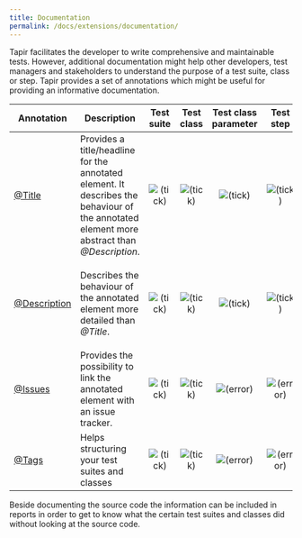 ```yaml
---
title: Documentation
permalink: /docs/extensions/documentation/
---
```


Tapir facilitates the developer to write comprehensive and maintainable
tests. However, additional documentation might help other developers,
test managers and stakeholders to understand the purpose of a test
suite, class or step. Tapir provides a set of annotations which might be
useful for providing an informative documentation.

<table style="width:100%;">
<colgroup>
<col style="width: 14%" />
<col style="width: 14%" />
<col style="width: 14%" />
<col style="width: 14%" />
<col style="width: 14%" />
<col style="width: 14%" />
<col style="width: 14%" />
</colgroup>
<thead>
<tr class="header">
<th>Annotation</th>
<th>Description</th>
<th style="text-align: center;">Test suite</th>
<th style="text-align: center;">Test class</th>
<th style="text-align: center;">Test class parameter</th>
<th style="text-align: center;">Test step</th>
<th style="text-align: center;">Test step parameter</th>
</tr>
</thead>
<tbody>
<tr class="odd">
<td><a href="https://psbm-mvnrepo-p.intranet.kiel.bmiag.de/tapir/latest/apidocs/de/bmiag/tapir/execution/annotations/documentation/Title.html">@Title</a></td>
<td>Provides a title/headline for the annotated element. It describes the behaviour of the annotated element more abstract than <em>@Description</em>.</td>
<td style="text-align: center;"><img src="images/icons/emoticons/check.png" alt="(tick)" class="emoticon emoticon-tick" /></td>
<td style="text-align: center;"><img src="images/icons/emoticons/check.png" alt="(tick)" class="emoticon emoticon-tick" /></td>
<td style="text-align: center;"><img src="images/icons/emoticons/check.png" alt="(tick)" class="emoticon emoticon-tick" /></td>
<td style="text-align: center;"><img src="images/icons/emoticons/check.png" alt="(tick)" class="emoticon emoticon-tick" /></td>
<td style="text-align: center;"><img src="images/icons/emoticons/check.png" alt="(tick)" class="emoticon emoticon-tick" /></td>
</tr>
<tr class="even">
<td><a href="https://psbm-mvnrepo-p.intranet.kiel.bmiag.de/tapir/latest/apidocs/de/bmiag/tapir/execution/annotations/documentation/Description.html">@Description</a></td>
<td><p>Describes the behaviour of the annotated element more detailed than <em>@Title</em>.</p></td>
<td style="text-align: center;"><img src="images/icons/emoticons/check.png" alt="(tick)" class="emoticon emoticon-tick" /></td>
<td style="text-align: center;"><img src="images/icons/emoticons/check.png" alt="(tick)" class="emoticon emoticon-tick" /></td>
<td style="text-align: center;"><img src="images/icons/emoticons/check.png" alt="(tick)" class="emoticon emoticon-tick" /></td>
<td style="text-align: center;"><img src="images/icons/emoticons/check.png" alt="(tick)" class="emoticon emoticon-tick" /></td>
<td style="text-align: center;"><img src="images/icons/emoticons/check.png" alt="(tick)" class="emoticon emoticon-tick" /></td>
</tr>
<tr class="odd">
<td><a href="https://psbm-mvnrepo-p.intranet.kiel.bmiag.de/tapir/latest/apidocs/de/bmiag/tapir/execution/annotations/documentation/Issues.html">@Issues</a></td>
<td>Provides the possibility to link the annotated element with an issue tracker.</td>
<td style="text-align: center;"><img src="images/icons/emoticons/check.png" alt="(tick)" class="emoticon emoticon-tick" /></td>
<td style="text-align: center;"><img src="images/icons/emoticons/check.png" alt="(tick)" class="emoticon emoticon-tick" /></td>
<td style="text-align: center;"><img src="images/icons/emoticons/error.png" alt="(error)" class="emoticon emoticon-cross" /></td>
<td style="text-align: center;"><img src="images/icons/emoticons/error.png" alt="(error)" class="emoticon emoticon-cross" /></td>
<td style="text-align: center;"><img src="images/icons/emoticons/error.png" alt="(error)" class="emoticon emoticon-cross" /></td>
</tr>
<tr class="even">
<td><a href="https://psbm-mvnrepo-p.intranet.kiel.bmiag.de/tapir/latest/apidocs/de/bmiag/tapir/execution/annotations/documentation/Tags.html">@Tags</a></td>
<td>Helps structuring your test suites and classes</td>
<td style="text-align: center;"><img src="images/icons/emoticons/check.png" alt="(tick)" class="emoticon emoticon-tick" /></td>
<td style="text-align: center;"><img src="images/icons/emoticons/check.png" alt="(tick)" class="emoticon emoticon-tick" /></td>
<td style="text-align: center;"><img src="images/icons/emoticons/error.png" alt="(error)" class="emoticon emoticon-cross" /></td>
<td style="text-align: center;"><img src="images/icons/emoticons/error.png" alt="(error)" class="emoticon emoticon-cross" /></td>
<td style="text-align: center;"><img src="images/icons/emoticons/error.png" alt="(error)" class="emoticon emoticon-cross" /></td>
</tr>
</tbody>
</table>

Beside documenting the source code the information can be included in
reports in order to get to know what the certain test suites and classes
did without looking at the source code.
